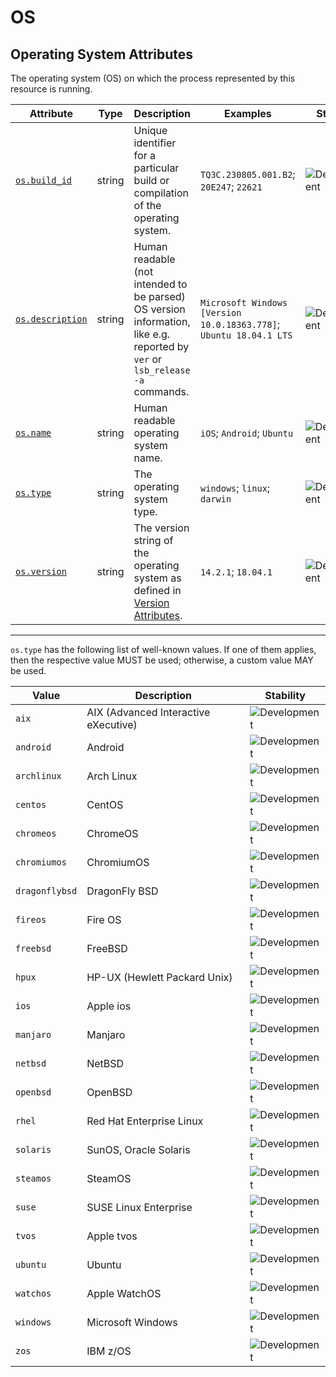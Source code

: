 <!-- NOTE: THIS FILE IS AUTOGENERATED. DO NOT EDIT BY HAND. -->
<!-- see templates/registry/markdown/attribute_namespace.md.j2 -->

# OS

## Operating System Attributes

The operating system (OS) on which the process represented by this resource is running.

| Attribute | Type | Description | Examples | Stability |
|---|---|---|---|---|
| <a id="os-build-id" href="#os-build-id">`os.build_id`</a> | string | Unique identifier for a particular build or compilation of the operating system. | `TQ3C.230805.001.B2`; `20E247`; `22621` | ![Development](https://img.shields.io/badge/-development-blue) |
| <a id="os-description" href="#os-description">`os.description`</a> | string | Human readable (not intended to be parsed) OS version information, like e.g. reported by `ver` or `lsb_release -a` commands. | `Microsoft Windows [Version 10.0.18363.778]`; `Ubuntu 18.04.1 LTS` | ![Development](https://img.shields.io/badge/-development-blue) |
| <a id="os-name" href="#os-name">`os.name`</a> | string | Human readable operating system name. | `iOS`; `Android`; `Ubuntu` | ![Development](https://img.shields.io/badge/-development-blue) |
| <a id="os-type" href="#os-type">`os.type`</a> | string | The operating system type. | `windows`; `linux`; `darwin` | ![Development](https://img.shields.io/badge/-development-blue) |
| <a id="os-version" href="#os-version">`os.version`</a> | string | The version string of the operating system as defined in [Version Attributes](/docs/resource/README.md#version-attributes). | `14.2.1`; `18.04.1` | ![Development](https://img.shields.io/badge/-development-blue) |

---

`os.type` has the following list of well-known values. If one of them applies, then the respective value MUST be used; otherwise, a custom value MAY be used.

| Value  | Description | Stability |
|---|---|---|
| `aix` | AIX (Advanced Interactive eXecutive) | ![Development](https://img.shields.io/badge/-development-blue) |
| `android` | Android | ![Development](https://img.shields.io/badge/-development-blue) |
| `archlinux` | Arch Linux | ![Development](https://img.shields.io/badge/-development-blue) |
| `centos` | CentOS | ![Development](https://img.shields.io/badge/-development-blue) |
| `chromeos` | ChromeOS | ![Development](https://img.shields.io/badge/-development-blue) |
| `chromiumos` | ChromiumOS | ![Development](https://img.shields.io/badge/-development-blue) |
| `dragonflybsd` | DragonFly BSD | ![Development](https://img.shields.io/badge/-development-blue) |
| `fireos` | Fire OS | ![Development](https://img.shields.io/badge/-development-blue) |
| `freebsd` | FreeBSD | ![Development](https://img.shields.io/badge/-development-blue) |
| `hpux` | HP-UX (Hewlett Packard Unix) | ![Development](https://img.shields.io/badge/-development-blue) |
| `ios` | Apple ios | ![Development](https://img.shields.io/badge/-development-blue) |
| `manjaro` | Manjaro | ![Development](https://img.shields.io/badge/-development-blue) |
| `netbsd` | NetBSD | ![Development](https://img.shields.io/badge/-development-blue) |
| `openbsd` | OpenBSD | ![Development](https://img.shields.io/badge/-development-blue) |
| `rhel` | Red Hat Enterprise Linux | ![Development](https://img.shields.io/badge/-development-blue) |
| `solaris` | SunOS, Oracle Solaris | ![Development](https://img.shields.io/badge/-development-blue) |
| `steamos` | SteamOS | ![Development](https://img.shields.io/badge/-development-blue) |
| `suse` | SUSE Linux Enterprise | ![Development](https://img.shields.io/badge/-development-blue) |
| `tvos` | Apple tvos | ![Development](https://img.shields.io/badge/-development-blue) |
| `ubuntu` | Ubuntu | ![Development](https://img.shields.io/badge/-development-blue) |
| `watchos` | Apple WatchOS | ![Development](https://img.shields.io/badge/-development-blue) |
| `windows` | Microsoft Windows | ![Development](https://img.shields.io/badge/-development-blue) |
| `zos` | IBM z/OS | ![Development](https://img.shields.io/badge/-development-blue) |
